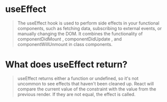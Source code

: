 # useEffect

> The useEffect hook is used to perform side effects in your functional components, such as fetching data, subscribing to external events, or manually changing the DOM. It combines the functionality of componentDidMount , componentDidUpdate , and componentWillUnmount in class components.




# What does useEffect return?

> useEffect returns either a function or undefined, so it's not uncommon to see effects that haven't been cleaned up. React will compare the current value of the constraint with the value from the previous render. If they are not equal, the effect is called.